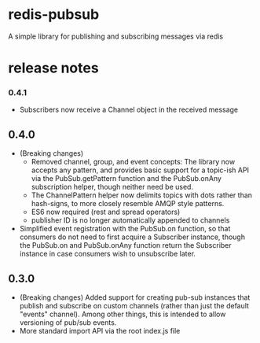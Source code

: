 # redis-pubsub
A simple library for publishing and subscribing messages via redis

# release notes
### 0.4.1
* Subscribers now receive a Channel object in the received message

## 0.4.0
* (Breaking changes)
  * Removed channel, group, and event concepts: The library now accepts any pattern,
  and provides basic support for a topic-ish API via the PubSub.getPattern function and the
  PubSub.onAny subscription helper, though neither need be used.
  * The ChannelPattern helper now delimits topics with dots rather than hash-signs, to more closely
  resemble AMQP style patterns.
  * ES6 now required (rest and spread operators)
  * publisher ID is no longer automatically appended to channels
* Simplified event registration with the PubSub.on function, so that consumers do not need
  to first acquire a Subscriber instance, though the PubSub.on and PubSub.onAny function return
  the Subscriber instance in case consumers wish to unsubscribe later.

## 0.3.0
* (Breaking changes) Added support for creating pub-sub instances that publish and subscribe on
custom channels (rather than just the default "events" channel). Among other things,
this is intended to allow versioning of pub/sub events.
* More standard import API via the root index.js file